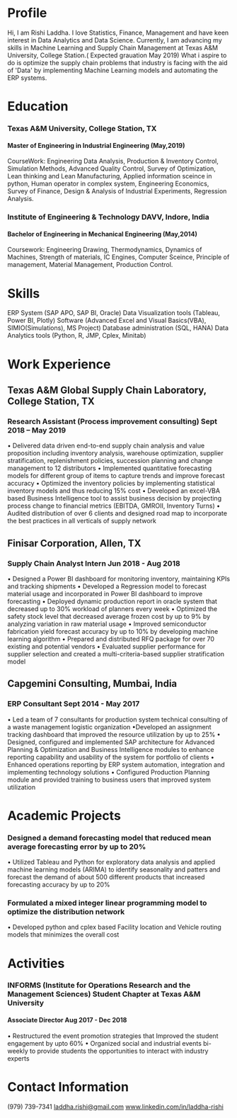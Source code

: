 # Profile
Hi, I am Rishi Laddha. I love Statistics, Finance, Management and have keen interest in Data Analytics and Data Science.
Currently, I am advancing my skills in Machine Learning and Supply Chain Management at Texas A&M University, College Station.( Expected grauation May 2019)
What i aspire to do is optimize the supply chain problems that industry is facing with the aid of 'Data' by implementing Machine Learning models and automating the ERP systems. 

# Education

### Texas A&M University, College Station, TX
#### Master of Engineering in Industrial Engineering (May,2019)
CourseWork: Engineering Data Analysis, Production & Inventory Control, Simulation Methods, Advanced Quality Control, Survey of Optimization, Lean thinking and Lean Manufacturing, Applied information sceince in python, Human operator in complex system, Engineering Economics, Survey of Finance, Design & Analysis of Industrial Experiments, Regression Analysis.

### Institute of Engineering & Technology DAVV, Indore, India
#### Bachelor of Engineering in Mechanical Engineering (May,2014)
Coursework: Engineering Drawing, Thermodynamics, Dynamics of Machines, Strength of materials, IC Engines, Computer Sceince, Principle of management, Material Management, Production Control.

# Skills
ERP System (SAP APO, SAP BI, Oracle)
Data Visualization tools (Tableau, Power BI, Plotly)
Software (Advanced Excel and Visual Basics(VBA), SIMIO(Simulations), MS Project)
Database administration (SQL, HANA) 
Data Analytics tools (Python, R, JMP, Cplex, Minitab)

# Work Experience
## Texas A&M Global Supply Chain Laboratory, College Station, TX 
### Research Assistant (Process improvement consulting) Sept 2018 – May 2019

• Delivered data driven end-to-end supply chain analysis and value proposition including inventory analysis, warehouse optimization, supplier stratification, replenishment policies, succession planning and change management to 12 distributors
• Implemented quantitative forecasting models for different group of items to capture trends and improve forecast accuracy 
• Optimized the inventory policies by implementing statistical inventory models and thus reducing 15% cost 
• Developed an excel-VBA based Business Intelligence tool to assist business decision by projecting process change to financial metrics (EBITDA, GMROII, Inventory Turns)
• Audited distribution of over 6 clients and designed road map to incorporate the best practices in all verticals of supply network 

## Finisar Corporation, Allen, TX
### Supply Chain Analyst Intern Jun 2018 - Aug 2018
• Designed a Power BI dashboard for monitoring inventory, maintaining KPIs and tracking shipments 
• Developed a Regression model to forecast material usage and incorporated in Power BI dashboard to improve forecasting 
• Deployed dynamic production report in oracle system that decreased up to 30% workload of planners every week 
• Optimized the safety stock level that decreased average frozen cost by up to 9% by analyzing variation in raw material usage
• Improved semiconductor fabrication yield forecast accuracy by up to 10% by developing machine learning algorithm 
• Prepared and distributed RFQ package for over 70 existing and potential vendors 
• Evaluated supplier performance for supplier selection and created a multi-criteria-based supplier stratification model

## Capgemini Consulting, Mumbai, India 
### ERP Consultant Sept 2014 - May 2017
• Led a team of 7 consultants for production system technical consulting of a waste management logistic organization 
•Developed an assignment tracking dashboard that improved the resource utilization by up to 25% 
• Designed, configured and implemented SAP architecture for Advanced Planning & Optimization and Business Intelligence modules to enhance reporting capability and usability of the system for portfolio of clients
• Enhanced operations reporting by ERP system automation, integration and implementing technology solutions 
• Configured Production Planning module and provided training to business users that improved system utilization

# Academic Projects
### Designed a demand forecasting model that reduced mean average forecasting error by up to 20%
• Utilized Tableau and Python for exploratory data analysis and applied machine learning models (ARIMA) to identify seasonality and patters and forecast the demand of about 500 different products that increased forecasting accuracy by up to 20%

### Formulated a mixed integer linear programming model to optimize the distribution network 
 • Developed python and cplex based Facility location and Vehicle routing models that minimizes the overall cost
 
# Activities
### INFORMS (Institute for Operations Research and the Management Sciences) Student Chapter at Texas A&M University
#### Associate Director Aug 2017 - Dec 2018
• Restructured the event promotion strategies that Improved the student engagement by upto 60% 
• Organized social and industrial events bi-weekly to provide students the opportunities to interact with industry experts

# Contact Information
(979) 739-7341
laddha.rishi@gmail.com
www.linkedin.com/in/laddha-rishi

